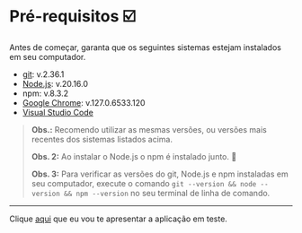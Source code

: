 # Pré-requisitos ☑️

Antes de começar, garanta que os seguintes sistemas estejam instalados em seu computador.

- [git](https://git-scm.com/): v.2.36.1
- [Node.js](https://nodejs.org/en/): v.20.16.0
- npm: v.8.3.2
- [Google Chrome](https://www.google.com/intl/pt_br/chrome/): v.127.0.6533.120
- [Visual Studio Code](https://code.visualstudio.com/) 

> **Obs.:** Recomendo utilizar as mesmas versões, ou versões mais recentes dos sistemas listados acima.
>
> **Obs. 2:** Ao instalar o Node.js o npm é instalado junto. 🎉
>
> **Obs. 3:** Para verificar as versões do git, Node.js e npm instaladas em seu computador, execute o comando `git --version && node --version && npm --version` no seu terminal de linha de comando.

___

Clique [aqui](./_the-app_.md) que eu vou te apresentar a aplicação em teste.
